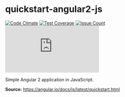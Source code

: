 # quickstart-angular2-js

[![Code Climate](https://codeclimate.com/github/leomperes/quickstart-angular2-js/badges/gpa.svg)](https://codeclimate.com/github/leomperes/quickstart-angular2-js) [![Test Coverage](https://codeclimate.com/github/leomperes/quickstart-angular2-js/badges/coverage.svg)](https://codeclimate.com/github/leomperes/quickstart-angular2-js/coverage) [![Issue Count](https://codeclimate.com/github/leomperes/quickstart-angular2-js/badges/issue_count.svg)](https://codeclimate.com/github/leomperes/quickstart-angular2-js) [![Analytics](https://ga-beacon.appspot.com/UA-25165099-7/leomperes/quickstart-angular2-js/README.md)](https://github.com/leomperes/quickstart-angular2-js)

Simple Angular 2 application in JavaScript.

**Source:** https://angular.io/docs/js/latest/quickstart.html